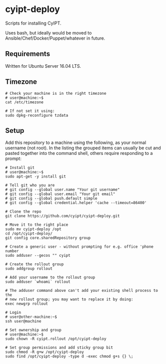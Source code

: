 # cyipt-deploy

Scripts for installing CyIPT.

Uses bash, but ideally would be moved to Ansible/Chef/Docker/Puppet/whatever in future.


## Requirements

Written for Ubuntu Server 16.04 LTS.


## Timezone

```shell
# Check your machine is in the right timezone
# user@machine:~$
cat /etc/timezone

# If not set it using:
sudo dpkg-reconfigure tzdata
```


## Setup

Add this repository to a machine using the following, as your normal username (not root). In the listing the grouped items can usually be cut and pasted together into the command shell, others require responding to a prompt:

```shell
# Install git
# user@machine:~$
sudo apt-get -y install git

# Tell git who you are
# git config --global user.name "Your git username"
# git config --global user.email "Your git email"
# git config --global push.default simple
# git config --global credential.helper 'cache --timeout=86400'

# Clone the repo
git clone https://github.com/cyipt/cyipt-deploy.git

# Move it to the right place
sudo mv cyipt-deploy /opt
cd /opt/cyipt-deploy/
git config core.sharedRepository group

# Create a generic user - without prompting for e.g. office 'phone number
sudo adduser --gecos "" cyipt

# Create the rollout group
sudo addgroup rollout

# Add your username to the rollout group
sudo adduser `whoami` rollout

# The adduser command above can't add your existing shell process to the
# new rollout group; you may want to replace it by doing:
exec newgrp rollout

# Login
# user@other-machine:~$
ssh user@machine

# Set ownership and group
# user@machine:~$
sudo chown -R cyipt.rollout /opt/cyipt-deploy

# Set group permissions and add sticky group bit
sudo chmod -R g+w /opt/cyipt-deploy
sudo find /opt/cyipt-deploy -type d -exec chmod g+s {} \;
```


